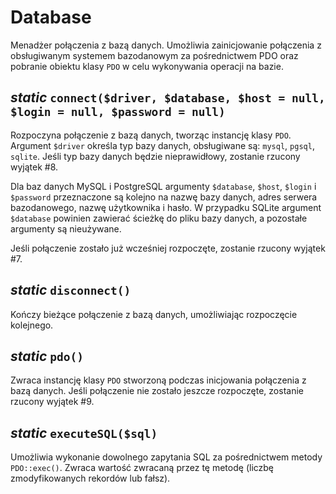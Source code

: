 Database
===

Menadżer połączenia z bazą danych. Umożliwia zainicjowanie połączenia z obsługiwanym systemem bazodanowym za pośrednictwem PDO oraz pobranie obiektu klasy `PDO` w celu wykonywania operacji na bazie.

## *static* `connect($driver, $database, $host = null, $login = null, $password = null)`

Rozpoczyna połączenie z bazą danych, tworząc instancję klasy `PDO`. Argument `$driver` określa typ bazy danych, obsługiwane są: `mysql`, `pgsql`, `sqlite`. Jeśli typ bazy danych będzie nieprawidłowy, zostanie rzucony wyjątek #8.

Dla baz danych MySQL i PostgreSQL argumenty `$database`, `$host`, `$login` i `$password` przeznaczone są kolejno na nazwę bazy danych, adres serwera bazodanowego, nazwę użytkownika i hasło.
W przypadku SQLite argument `$database` powinien zawierać ścieżkę do pliku bazy danych, a pozostałe argumenty są nieużywane.

Jeśli połączenie zostało już wcześniej rozpoczęte, zostanie rzucony wyjątek #7.

## *static* `disconnect()`

Kończy bieżące połączenie z bazą danych, umożliwiając rozpoczęcie kolejnego.

## *static* `pdo()`

Zwraca instancję klasy `PDO` stworzoną podczas inicjowania połączenia z bazą danych. Jeśli połączenie nie zostało jeszcze rozpoczęte, zostanie rzucony wyjątek #9.

## *static* `executeSQL($sql)`

Umożliwia wykonanie dowolnego zapytania SQL za pośrednictwem metody `PDO::exec()`. Zwraca wartość zwracaną przez tę metodę (liczbę zmodyfikowanych rekordów lub fałsz).